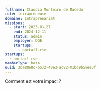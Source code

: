 ```yaml
---
fullname: Claudia Monteiro de Macedo
role: Intrapreneuse
domaine: Intraprenariat
missions:
  - start: 2023-03-27
    end: 2024-12-31
    status: admin
    employer: DGE
    startups:
      - portail-rse
startups:
  - portail-rse
memberType: beta
uuid: 3ba80e8c-b532-40e3-ac82-81bd9b5bee3f
---
```

Comment est votre impact ?